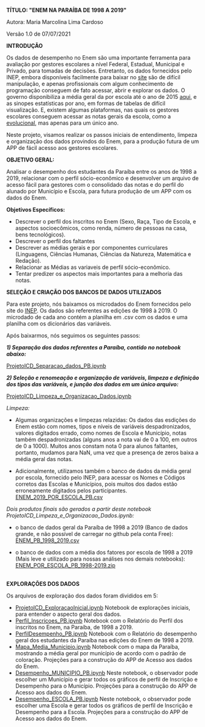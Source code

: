 **TÍTULO: "ENEM NA PARAÍBA DE 1998 A 2019"**


Autora: Maria Marcolina Lima Cardoso

Versão 1.0 de 07/07/2021


**INTRODUÇÃO**
 
 Os dados de desempenho no Enem são uma importante ferramenta para avaliação por gestores escolares a nível Federal, Estadual, Municipal e Privado, para tomadas de decisões. Entretanto, os dados fornecidos pelo INEP, embora disponíveis facilmente para baixar no [site](https://www.gov.br/inep/pt-br/acesso-a-informacao/dados-abertos/microdados) são de difícil manipulação, e apenas profissionais com algum conhecimento de programação conseguem de fato acessar, abrir e explorar os dados. O governo disponibiliza a média geral da por escola até o ano de 2015 [aqui](http://portal.mec.gov.br/component/tags/tag/enem-por-escola), e as sinopes estatísticas por ano, em formas de tabelas de difícil visualização. E, existem algumas plataformas, nas quais os gestores escolares conseguem acessar as notas gerais da escola, como a [evolucional](https://enem2019.evolucional.com.br/RD.html), mas apenas para um único ano.
 
Neste projeto, visamos realizar os passos iniciais de entendimento, limpeza e organização dos dados provindos do Enem, para a produção futura de um APP de fácil acesso aos gestores escolares.

**OBJETIVO GERAL:**


   Analisar o desempenho dos estudantes da Paraíba entre os anos de 1998 a 2019, relacionar com o perfil sócio-econômico e desenvolver um arquivo de acesso fácil para gestores com o consolidado das notas e do perfil do alunado por Município e Escola, para futura produção de um APP com os dados do Enem.
   

**Objetivos Específicos:**
  
  
   - Descrever o perfil dos inscritos no Enem (Sexo, Raça, Tipo de Escola, e aspectos socioecômicos, como renda, número de pessoas na casa, bens tecnológicos).
   - Descrever o perfil dos faltantes
   - Descrever as médias gerais e por componentes curriculares (Linguagens, Ciências Humanas, Ciências da Natureza, Matemática e Redação).
   - Relacionar as Médias as variaveis de perfil sócio-econômico.
   - Tentar predizer os aspectos mais importantes para a melhoria das notas.
 
 

**SELEÇÃO E CRIAÇÃO DOS BANCOS DE DADOS UTILIZADOS**


  Para este projeto, nós baixamos os microdados do Enem fornecidos pelo site do [INEP](https://www.gov.br/inep/pt-br/acesso-a-informacao/dados-abertos/microdados).
Os dados são referentes as edições de 1998 à 2019. O microdado de cada ano contém a planilha em .csv com os dados e uma planilha com os dicionários das variáveis.
					
  Após baixarmos, nós seguimos os seguintes passos:
					
 ***1) Separação dos dados referentes a Paraíba, contido no notebook abaixo:***
  
   [ProjetoICD_Separacao_dados_PB.ipynb](https://github.com/mariaeco/Projeto_ICD_UFPB_EnemPB/blob/main/ProjetoICD_Separacao_dados_PB.ipynb)
										
 ***2) Seleção e renomeação e organização de variáveis, limpeza e definição dos tipos das variáveis, e junção dos dados em um único arquivo:***
  
   [ProjetoICD_Limpeza_e_Organizacao_Dados.ipynb](https://github.com/mariaeco/Projeto_ICD_UFPB_EnemPB/blob/main/ProjetoICD_Limpeza_e_Organizacao_Dados.ipynb)
	
*Limpeza:*

   - Algumas organizações e limpezas relazidas: Os dados das esdições do Enem estão com nomes, tipos e níveis de variáveis despadronizados, valores digitados errado, como nomes de Escola e Município, notas também despadronizadas (alguns anos a nota vai de 0 a 100, em outros de 0 a 1000). Muitos anos constam nota 0 para alunos faltantes, portanto, mudamos para NaN, uma vez que a presença de zeros baixa a média geral das notas.
  
   - Adicionalmente, utilizamos também o banco de dados da média geral por escola, fornecido pelo INEP, para acessar os Nomes e Códigos corretos das Escolas e Municípios, pois muitos dos  dados estão erroneamente digitados pelos participantes.
	       [ENEM_2019_POR_ESCOLA_PB.csv](https://raw.githubusercontent.com/mariaeco/Projeto_ICD_UFPB_EnemPB/main/DADOS/ENEM_2019_POR_ESCOLA_PB.csv)
	
 *Dois produtos finais são gerados a partir deste notebook ProjetoICD_Limpeza_e_Organizacao_Dados.ipynb:*
   
   - o banco de dados geral da Paraíba de 1998 a 2019 (Banco de dados grande, e não possível de carregar no github pela conta Free):
		[ENEM_PB_1998_2019.csv](https://drive.google.com/file/d/1ZV0He8T_cFMidQScQvrVtRBT_70uPnFa/view?usp=sharing)
		
   - o banco de dados com a média dos fatores por escola de 1998 a 2019 (Mais leve e utilizado para nossas análises nos demais notebooks):
		[ENEM_POR_ESCOLA_PB_1998-2019.zip](https://github.com/mariaeco/Projeto_ICD_UFPB_EnemPB/blob/main/DADOS/ENEM_POR_ESCOLA_PB_1998-2019.zip)



\
**EXPLORAÇÕES DOS DADOS**

Os arquivos de exploração dos dados foram divididos em 5:

- [ProjetoICD_ExploracaoInicial.ipynb](https://github.com/mariaeco/Projeto_ICD_UFPB_EnemPB/blob/main/ProjetoICD_ExploracaoInicial.ipynb)
	Notebook de explorações iniciais, para entender o aspecto geral dos dados. 	
- [Perfil_Inscricoes_PB.ipynb](https://github.com/mariaeco/Projeto_ICD_UFPB_EnemPB/blob/main/Perfil_Inscricoes_PB.ipynb)
	Notebook com o Relatório do Perfil dos inscritos no Enem, na Paraíba, de 1998 a 2019.
- [PerfilDesempenho_PB.ipynb](https://github.com/mariaeco/Projeto_ICD_UFPB_EnemPB/blob/main/PerfilDesempenho_PB.ipynb)
	Notebook com o Relatório do desempenho geral dos estudantes da Paraíba nas edições do Enem de 1998 a 2019.
- [Mapa_Media_Municipio.ipynb](https://github.com/mariaeco/Projeto_ICD_UFPB_EnemPB/blob/main/Mapa_Media_Municipio.ipynb)
	Notebook com o mapa da Paraíba, mostrando a média geral por município de acordo com o padrão de coloração. Projeções para a construção do APP de Acesso aos dados do Enem.
- [Desempenho_MUNICIPIO_PB.ipynb](https://github.com/mariaeco/Projeto_ICD_UFPB_EnemPB/blob/main/Desempenho_MUNICIPIO_PB.ipynb)
	Neste notebook, o observador pode escolher um Município e gerar todos os gráficos de perfil de Inscrição e Desempenho para o Município. Projeções para a construção do APP de Acesso aos dados do Enem.
- [Desempenho_ESCOLA_PB.ipynb](https://github.com/mariaeco/Projeto_ICD_UFPB_EnemPB/blob/main/Desempenho_ESCOLA_PB.ipynb)
	Neste notebook, o observador pode escolher uma Escola e gerar todos os gráficos de perfil de Inscrição e Desempenho para a Escola. Projeções para a construção do APP de Acesso aos dados do Enem.




